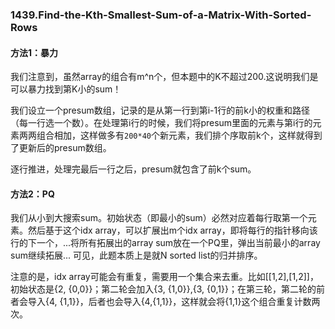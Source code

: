 ### 1439.Find-the-Kth-Smallest-Sum-of-a-Matrix-With-Sorted-Rows

#### 方法1：暴力
我们注意到，虽然array的组合有m^n个，但本题中的K不超过200.这说明我们是可以暴力找到第K小的sum！

我们设立一个presum数组，记录的是从第一行到第i-1行的前k小的权重和路径（每一行选一个数）。在处理第i行的时候，我们将presum里面的元素与第i行的元素两两组合相加，这样做多有```200*40```个新元素，我们排个序取前k个，这样就得到了更新后的presum数组。

逐行推进，处理完最后一行之后，presum就包含了前k个sum。

#### 方法2：PQ
我们从小到大搜索sum。初始状态（即最小的sum）必然对应着每行取第一个元素。然后基于这个idx array，可以扩展出m个idx array，即将每行的指针移向该行的下一个，...将所有拓展出的array sum放在一个PQ里，弹出当前最小的array sum继续拓展... 可见，此题本质上是就N sorted list的归并排序。

注意的是，idx array可能会有重复，需要用一个集合来去重。比如[[1,2],[1,2]]，初始状态是{2, {0,0}}；第二轮会加入{3, {1,0}},{3, {0,1}}；在第三轮，第二轮的前者会导入{4, {1,1}}，后者也会导入{4,{1,1}}，这样就会将{1,1}这个组合重复计数两次。
